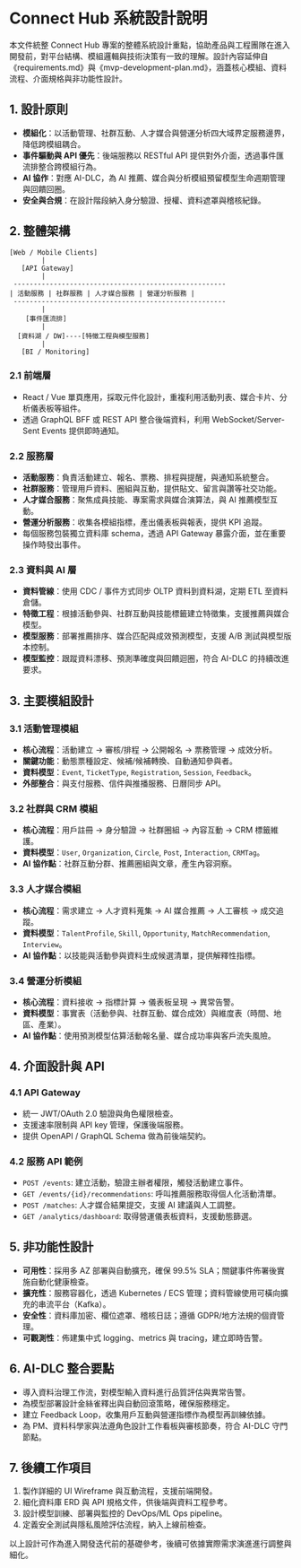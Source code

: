 # Connect Hub 系統設計說明

本文件統整 Connect Hub 專案的整體系統設計重點，協助產品與工程團隊在進入開發前，對平台結構、模組邏輯與技術決策有一致的理解。設計內容延伸自《requirements.md》與《mvp-development-plan.md》，涵蓋核心模組、資料流程、介面規格與非功能性設計。

## 1. 設計原則
- **模組化**：以活動管理、社群互動、人才媒合與營運分析四大域界定服務邊界，降低跨模組耦合。
- **事件驅動與 API 優先**：後端服務以 RESTful API 提供對外介面，透過事件匯流排整合跨模組行為。
- **AI 協作**：對應 AI-DLC，為 AI 推薦、媒合與分析模組預留模型生命週期管理與回饋回圈。
- **安全與合規**：在設計階段納入身分驗證、授權、資料遮罩與稽核紀錄。

## 2. 整體架構
```
[Web / Mobile Clients]
        |
   [API Gateway]
        |
 -----------------------------------------------------
| 活動服務 | 社群服務 | 人才媒合服務 | 營運分析服務 |
 -----------------------------------------------------
        |
    [事件匯流排]
        |
  [資料湖 / DW]----[特徵工程與模型服務]
        |
   [BI / Monitoring]
```

### 2.1 前端層
- React / Vue 單頁應用，採取元件化設計，重複利用活動列表、媒合卡片、分析儀表板等組件。
- 透過 GraphQL BFF 或 REST API 整合後端資料，利用 WebSocket/Server-Sent Events 提供即時通知。

### 2.2 服務層
- **活動服務**：負責活動建立、報名、票務、排程與提醒，與通知系統整合。
- **社群服務**：管理用戶資料、圈組與互動，提供貼文、留言與讚等社交功能。
- **人才媒合服務**：聚焦成員技能、專案需求與媒合演算法，與 AI 推薦模型互動。
- **營運分析服務**：收集各模組指標，產出儀表板與報表，提供 KPI 追蹤。
- 每個服務包裝獨立資料庫 schema，透過 API Gateway 暴露介面，並在重要操作時發出事件。

### 2.3 資料與 AI 層
- **資料管線**：使用 CDC / 事件方式同步 OLTP 資料到資料湖，定期 ETL 至資料倉儲。
- **特徵工程**：根據活動參與、社群互動與技能標籤建立特徵集，支援推薦與媒合模型。
- **模型服務**：部署推薦排序、媒合匹配與成效預測模型，支援 A/B 測試與模型版本控制。
- **模型監控**：跟蹤資料漂移、預測準確度與回饋迴圈，符合 AI-DLC 的持續改進要求。

## 3. 主要模組設計

### 3.1 活動管理模組
- **核心流程**：活動建立 → 審核/排程 → 公開報名 → 票務管理 → 成效分析。
- **關鍵功能**：動態票種設定、候補/候補轉換、自動通知參與者。
- **資料模型**：`Event`, `TicketType`, `Registration`, `Session`, `Feedback`。
- **外部整合**：與支付服務、信件與推播服務、日曆同步 API。

### 3.2 社群與 CRM 模組
- **核心流程**：用戶註冊 → 身分驗證 → 社群圈組 → 內容互動 → CRM 標籤維護。
- **資料模型**：`User`, `Organization`, `Circle`, `Post`, `Interaction`, `CRMTag`。
- **AI 協作點**：社群互動分群、推薦圈組與文章，產生內容洞察。

### 3.3 人才媒合模組
- **核心流程**：需求建立 → 人才資料蒐集 → AI 媒合推薦 → 人工審核 → 成交追蹤。
- **資料模型**：`TalentProfile`, `Skill`, `Opportunity`, `MatchRecommendation`, `Interview`。
- **AI 協作點**：以技能與活動參與資料生成候選清單，提供解釋性指標。

### 3.4 營運分析模組
- **核心流程**：資料接收 → 指標計算 → 儀表板呈現 → 異常告警。
- **資料模型**：事實表（活動參與、社群互動、媒合成效）與維度表（時間、地區、產業）。
- **AI 協作點**：使用預測模型估算活動報名量、媒合成功率與客戶流失風險。

## 4. 介面設計與 API

### 4.1 API Gateway
- 統一 JWT/OAuth 2.0 驗證與角色權限檢查。
- 支援速率限制與 API key 管理，保護後端服務。
- 提供 OpenAPI / GraphQL Schema 做為前後端契約。

### 4.2 服務 API 範例
- `POST /events`: 建立活動，驗證主辦者權限，觸發活動建立事件。
- `GET /events/{id}/recommendations`: 呼叫推薦服務取得個人化活動清單。
- `POST /matches`: 人才媒合結果提交，支援 AI 建議與人工調整。
- `GET /analytics/dashboard`: 取得營運儀表板資料，支援動態篩選。

## 5. 非功能性設計
- **可用性**：採用多 AZ 部署與自動擴充，確保 99.5% SLA；關鍵事件佈署後實施自動化健康檢查。
- **擴充性**：服務容器化，透過 Kubernetes / ECS 管理；資料管線使用可橫向擴充的串流平台（Kafka）。
- **安全性**：資料庫加密、欄位遮罩、稽核日誌；遵循 GDPR/地方法規的個資管理。
- **可觀測性**：佈建集中式 logging、metrics 與 tracing，建立即時告警。

## 6. AI-DLC 整合要點
- 導入資料治理工作流，對模型輸入資料進行品質評估與異常告警。
- 為模型部署設計金絲雀釋出與自動回滾策略，確保服務穩定。
- 建立 Feedback Loop，收集用戶互動與營運指標作為模型再訓練依據。
- 為 PM、資料科學家與法遵角色設計工作看板與審核節奏，符合 AI-DLC 守門節點。

## 7. 後續工作項目
1. 製作詳細的 UI Wireframe 與互動流程，支援前端開發。
2. 細化資料庫 ERD 與 API 規格文件，供後端與資料工程參考。
3. 設計模型訓練、部署與監控的 DevOps/ML Ops pipeline。
4. 定義安全測試與隱私風險評估流程，納入上線前檢查。

以上設計可作為進入開發迭代前的基礎參考，後續可依據實際需求演進進行調整與細化。
